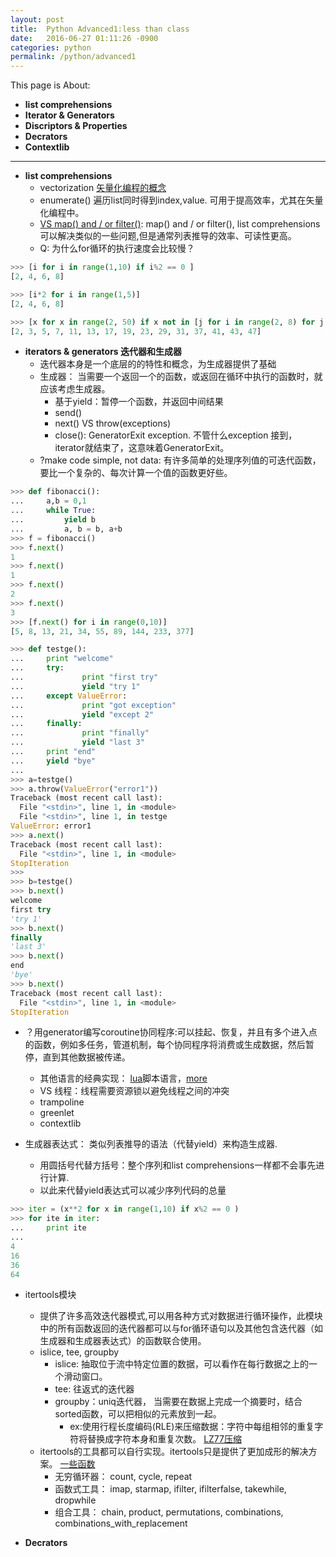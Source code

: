 ```yaml
---
layout: post
title:  Python Advanced1:less than class
date:   2016-06-27 01:11:26 -0900
categories: python
permalink: /python/advanced1
---
```

This page is About:

* __list comprehensions__
* __Iterator & Generators__
* __Discriptors & Properties__
* __Decrators__
* __Contextlib__

---

* **list comprehensions**   
	* vectorization [矢量化编程的概念](http://ufldl.stanford.edu/wiki/index.php/%E7%9F%A2%E9%87%8F%E5%8C%96%E7%BC%96%E7%A8%8B)
    * enumerate() 遍历list同时得到index,value. 可用于提高效率，尤其在矢量化编程中。
    * [VS map() and / or filter()](http://www.secnetix.de/olli/Python/list_comprehensions.hawk):
        map() and / or filter(), list comprehensions 可以解决类似的一些问题,但是通常列表推导的效率、可读性更高。 
    * Q: 为什么for循环的执行速度会比较慢？
    
```Python
>>> [i for i in range(1,10) if i%2 == 0 ]
[2, 4, 6, 8]

>>> [i*2 for i in range(1,5)]
[2, 4, 6, 8]

>>> [x for x in range(2, 50) if x not in [j for i in range(2, 8) for j in range(i*2, 50, i)]]
[2, 3, 5, 7, 11, 13, 17, 19, 23, 29, 31, 37, 41, 43, 47]    
```

* **iterators & generators 迭代器和生成器**
    * 迭代器本身是一个底层的的特性和概念，为生成器提供了基础
    * 生成器： 当需要一个返回一个的函数，或返回在循环中执行的函数时，就应该考虑生成器。
		* 基于yield：暂停一个函数，并返回中间结果
		* send()
		* next() VS throw(exceptions)
		* close(): GeneratorExit exception. 不管什么exception 接到，iterator就结束了，这意味着GeneratorExit。
	* ?make code simple, not data: 有许多简单的处理序列值的可迭代函数，要比一个复杂的、每次计算一个值的函数更好些。
	
``` python
>>> def fibonacci():
...     a,b = 0,1
...     while True:
...         yield b
...         a, b = b, a+b
>>> f = fibonacci() 
>>> f.next()
1
>>> f.next()
1   
>>> f.next()
2 
>>> f.next()
3 
>>> [f.next() for i in range(0,10)]
[5, 8, 13, 21, 34, 55, 89, 144, 233, 377]
``` 
``` python
>>> def testge():
...     print "welcome"
...     try:
...             print "first try"
...             yield "try 1"
...     except ValueError:
...             print "got exception"
...             yield "except 2"
...     finally:
...             print "finally"
...             yield "last 3"
...     print "end"
...     yield "bye"
...
>>> a=testge()
>>> a.throw(ValueError("error1"))
Traceback (most recent call last):
  File "<stdin>", line 1, in <module>
  File "<stdin>", line 1, in testge
ValueError: error1
>>> a.next()
Traceback (most recent call last):
  File "<stdin>", line 1, in <module>
StopIteration
>>>
>>> b=testge()
>>> b.next()
welcome
first try
'try 1'
>>> b.next()
finally
'last 3'
>>> b.next()
end
'bye'
>>> b.next()
Traceback (most recent call last):
  File "<stdin>", line 1, in <module>
StopIteration

``` 

* ？用generator编写coroutine协同程序:可以挂起、恢复，并且有多个进入点的函数，例如多任务，管道机制，每个协同程序将消费或生成数据，然后暂停，直到其他数据被传递。
	* 其他语言的经典实现： [lua](https://zh.wikipedia.org/wiki/Lua)脚本语言，[more](http://www.runoob.com/lua/lua-tutorial.html)
	* VS 线程：线程需要资源锁以避免线程之间的冲突
	* trampoline
	* greenlet
	* contextlib
	

* 生成器表达式： 类似列表推导的语法（代替yield）来构造生成器.
	* 用圆括号代替方括号：整个序列和list comprehensions一样都不会事先进行计算.
	* 以此来代替yield表达式可以减少序列代码的总量
		
``` python
>>> iter = (x**2 for x in range(1,10) if x%2 == 0 )
>>> for ite in iter:
...     print ite
...
4
16
36
64
```

* itertools模块
	* 提供了许多高效迭代器模式,可以用各种方式对数据进行循环操作，此模块中的所有函数返回的迭代器都可以与for循环语句以及其他包含迭代器（如生成器和生成器表达式）的函数联合使用。
	* islice, tee, groupby
		* islice: 抽取位于流中特定位置的数据，可以看作在每行数据之上的一个滑动窗口。
		* tee: 往返式的迭代器
		* groupby：uniq迭代器， 当需要在数据上完成一个摘要时，结合sorted函数，可以把相似的元素放到一起。
			* ex:使用行程长度编码(RLE)来压缩数据：字符中每组相邻的重复字符将替换成字符本身和重复次数。 [LZ77压缩](https://zh.wikipedia.org/wiki/LZ77%E4%B8%8ELZ78)
	* itertools的工具都可以自行实现。itertools只是提供了更加成形的解决方案。 [一些函数](http://www.cnblogs.com/vamei/p/3174796.html)
		* 无穷循环器： count, cycle, repeat
		* 函数式工具： imap, starmap, ifilter, ifilterfalse, takewhile, dropwhile
		* 组合工具： chain, product, permutations, combinations, combinations_with_replacement
		
* **Decrators**